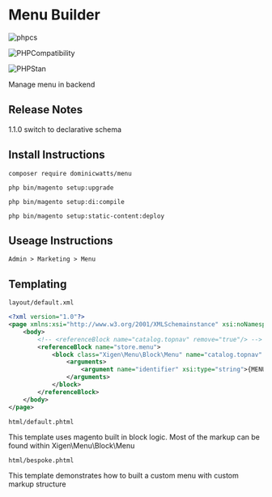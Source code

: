 # Menu Builder

![phpcs](https://github.com/DominicWatts/Menu/workflows/phpcs/badge.svg)

![PHPCompatibility](https://github.com/DominicWatts/Menu/workflows/PHPCompatibility/badge.svg)

![PHPStan](https://github.com/DominicWatts/Menu/workflows/PHPStan/badge.svg)

Manage menu in backend

## Release Notes

1.1.0 switch to declarative schema

## Install Instructions

`composer require dominicwatts/menu`

`php bin/magento setup:upgrade`

`php bin/magento setup:di:compile`

`php bin/magento setup:static-content:deploy`

## Useage Instructions

    Admin > Marketing > Menu

## Templating

    layout/default.xml

```xml
<?xml version="1.0"?>
<page xmlns:xsi="http://www.w3.org/2001/XMLSchemainstance" xsi:noNamespaceSchemaLocation="urn:magento:framework:View/Layout/etc/page_configuration.xsd">
    <body>
        <!-- <referenceBlock name="catalog.topnav" remove="true"/> -->
        <referenceBlock name="store.menu">
            <block class="Xigen\Menu\Block\Menu" name="catalog.topnav" template="Xigen_Menu::html/{MENU_TEMPLATE_GOES_HERE}.phtml">
                <arguments>
                    <argument name="identifier" xsi:type="string">{MENU_ID_GOES_HERE}</argument>
                </arguments>
            </block>
        </referenceBlock>
    </body>
</page>
```

    html/default.phtml

This template uses magento built in block logic. Most of the markup can be found within Xigen\Menu\Block\Menu

    html/bespoke.phtml

This template demonstrates how to built a custom menu with custom markup structure
    